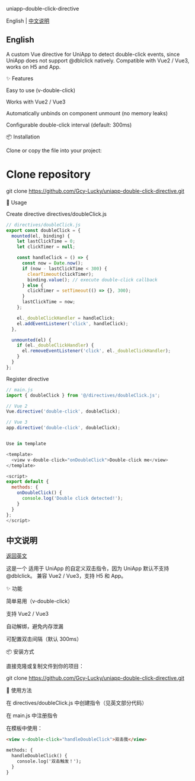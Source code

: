 uniapp-double-click-directive

English | [中文说明](#中文说明)
## English

A custom Vue directive for UniApp to detect double-click events, since UniApp does not support @dblclick natively.
Compatible with Vue2 / Vue3, works on H5 and App.

✨ Features

Easy to use (v-double-click)

Works with Vue2 / Vue3

Automatically unbinds on component unmount (no memory leaks)

Configurable double-click interval (default: 300ms)

📦 Installation

Clone or copy the file into your project:

# Clone repository
git clone https://github.com/Gcy-Lucky/uniapp-double-click-directive.git

🚀 Usage

Create directive directives/doubleClick.js

```js
// directives/doubleClick.js
export const doubleClick = {
  mounted(el, binding) {
    let lastClickTime = 0;
    let clickTimer = null;

    const handleClick = () => {
      const now = Date.now();
      if (now - lastClickTime < 300) {
        clearTimeout(clickTimer);
        binding.value(); // execute double-click callback
      } else {
        clickTimer = setTimeout(() => {}, 300);
      }
      lastClickTime = now;
    };

    el._doubleClickHandler = handleClick;
    el.addEventListener('click', handleClick);
  },

  unmounted(el) {
    if (el._doubleClickHandler) {
      el.removeEventListener('click', el._doubleClickHandler);
    }
  }
};
```

Register directive
```js
// main.js
import { doubleClick } from '@/directives/doubleClick.js';

// Vue 2
Vue.directive('double-click', doubleClick);

// Vue 3
app.directive('double-click', doubleClick);


Use in template

<template>
  <view v-double-click="onDoubleClick">Double-click me</view>
</template>

<script>
export default {
  methods: {
    onDoubleClick() {
      console.log('Double click detected!');
    }
  }
};
</script>
```

## 中文说明
[返回英文](#english)

这是一个 适用于 UniApp 的自定义双击指令，因为 UniApp 默认不支持 @dblclick。
兼容 Vue2 / Vue3，支持 H5 和 App。

✨ 功能

简单易用（v-double-click）

支持 Vue2 / Vue3

自动解绑，避免内存泄漏

可配置双击间隔（默认 300ms）

📦 安装方式

直接克隆或复制文件到你的项目：

git clone https://github.com/Gcy-Lucky/uniapp-double-click-directive.git

🚀 使用方法

在 directives/doubleClick.js 中创建指令（见英文部分代码）

在 main.js 中注册指令

在模板中使用：
```html
<view v-double-click="handleDoubleClick">双击我</view>

methods: {
  handleDoubleClick() {
    console.log('双击触发！');
  }
}
```
